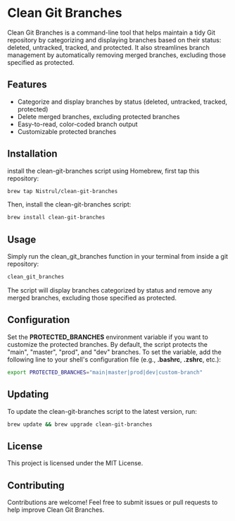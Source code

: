 # Clean Git Branches

Clean Git Branches is a command-line tool that helps maintain a tidy Git repository by categorizing and displaying branches based on their status: deleted, untracked, tracked, and protected. It also streamlines branch management by automatically removing merged branches, excluding those specified as protected.

## Features

- Categorize and display branches by status (deleted, untracked, tracked, protected)
- Delete merged branches, excluding protected branches
- Easy-to-read, color-coded branch output
- Customizable protected branches

## Installation

install the clean-git-branches script using Homebrew, first tap this repository:

```bash
brew tap Nistrul/clean-git-branches
```

Then, install the clean-git-branches script:

```bash
brew install clean-git-branches
```

## Usage

Simply run the clean_git_branches function in your terminal from inside a git repository:

```bash
clean_git_branches
```

The script will display branches categorized by status and remove any merged branches, excluding those specified as protected.

## Configuration

Set the **PROTECTED_BRANCHES** environment variable if you want to customize the protected branches. By default, the script protects the "main", "master", "prod", and "dev" branches. To set the variable, add the following line to your shell's configuration file (e.g., **.bashrc**, **.zshrc**, etc.):

```bash
export PROTECTED_BRANCHES="main|master|prod|dev|custom-branch"
```

## Updating

To update the clean-git-branches script to the latest version, run:

```bash
brew update && brew upgrade clean-git-branches
```

## License

This project is licensed under the MIT License.

## Contributing

Contributions are welcome! Feel free to submit issues or pull requests to help improve Clean Git Branches.
